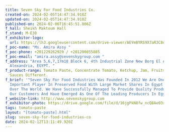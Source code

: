 ```yaml
---
title: Seven Sky For Food Industries Co.
created-on: 2024-02-05T14:47:34.918Z
updated-on: 2024-02-05T14:47:34.918Z
published-on: 2024-02-06T16:45:51.806Z
f_hall: Sheikh Maktoum Hall
f_stand: M-E38
f_exhibitor-logo:
  url: https://lh3.googleusercontent.com/drive-viewer/AEYmBYRS9X7aR3C8ow8qd_k1iZQ2ik1erVe17LoyKmHr2H9E6upntdZBT_l_3bFwFH5GdeXBIQQbZLic1hP0Z0a4VZ-ohKk1=s1600
f_poc-name: "Ms. Amira Assy "
f_poc-phone: +201229262929 / +201200055885
f_poc-email: "amira.assy@sevenskygroup.com "
f_address: "Area 5,6,7,17m18 Block 6, 4th Industrial Zone New Borg El Arab City,
  Alexandria, EGYPT. "
f_product-range: Tomato Paste, Concentrate Tomato, Ketchup, Jam, Fruits Pulp and
  Sauces Different.
f_brief: '"Seven Sky For Food Industries Was Founded In 2012 We Are One Of The
  Important Player In Preserved Food With Large Market Shares In Egypt And All
  Over The World. We Have Successfully Managed To Provide Quality Products To
  Our Customers And Have Emerged As One Of The Leading Producers In Egypt."'
f_website-link: http://www.sevenskygroup.com
f_exhibitor-photo: https://drive.google.com/file/d/16jgPkN8fw_ncQ8Ae03xGq684wkKtUb6q/view?usp=drive_link
tags: tomato-paste
layout: "[tomato-paste].html"
slug: seven-sky-for-food-industries-co
date: 2024-02-12T13:11:49.920Z
---
```

